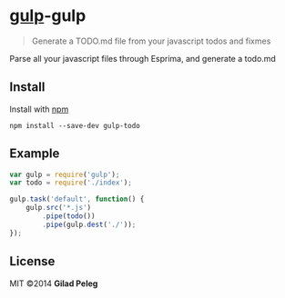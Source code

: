 # [gulp](https://github.com/wearefractal/gulp)-gulp

> Generate a TODO.md file from your javascript todos and fixmes

Parse all your javascript files through Esprima, and generate a todo.md

## Install

Install with [npm](https://npmjs.org/package/gulp-todo)

```
npm install --save-dev gulp-todo
```

## Example

```js
var gulp = require('gulp');
var todo = require('./index');

gulp.task('default', function() {
    gulp.src('*.js')
        .pipe(todo())
        .pipe(gulp.dest('./'));
});
```

## License

MIT ©2014 **Gilad Peleg**
